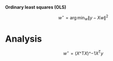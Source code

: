 **Ordinary least squares (OLS)**

$$
w^\star = \arg\min_w \lVert y - Xw \rVert^2
$$

# Analysis

$$
w^\star = (X\^\mathsf{T}X)\^{-1}X^\mathsf{T}y \tag{OLS Solution}
$$